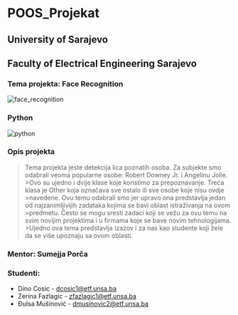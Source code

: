 # POOS_Projekat
## University of Sarajevo
## Faculty of Electrical Engineering Sarajevo

### Tema projekta: Face Recognition
![face_recognition](https://cdn3.iconfinder.com/data/icons/new-apple-product-solid/24/face_recognition-512.png)
### Python
![python](https://www.python.org/static/community_logos/python-logo-master-v3-TM-flattened.png)

### Opis projekta
>Tema projekta jeste detekcija lica poznatih osoba. Za subjekte smo odabrali veoma popularne osobe: Robert Downey Jr. i Angelinu Jolie. >Ovo su ujedno i dvije klase koje koristimo za prepoznavanje. Treća klasa je Other koja oznaĉava sve ostalo ili sve osobe koje nisu ovdje >navedene. Ovu temu odabrali smo jer upravo ona predstavlja jedan od najzanimljivijih zadataka kojima se bavi oblast istraživanja na ovom >predmetu. Ĉesto se mogu sresti zadaci koji se vežu za ovu temu na svim novijim projektima i u firmama koje se bave novim tehnologijama. >Ujedno ova tema predstavlja izazov i za nas kao studente koji žele da se više upoznaju sa ovom oblasti.

### Mentor: Sumejja Porča
### Studenti:
  * Dino Cosic - dcosic1@etf.unsa.ba
  * Zerina Fazlagic - zfazlagic1@etf.unsa.ba
  * Đulsa Mušinović - dmusinovic2@etf.unsa.ba
